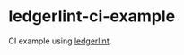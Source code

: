 ledgerlint-ci-example
=====

CI example using [ledgerlint](https://github.com/oshikiri/ledgerlint).
